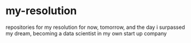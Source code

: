 # my-resolution
repositories for my resolution for now, tomorrow, and the day i surpassed my dream, becoming a data scientist in my own start up company
